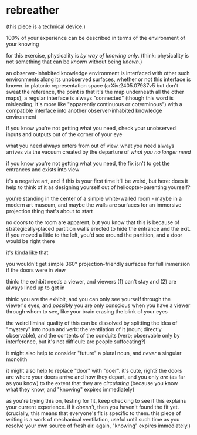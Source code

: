 # rebreather

(this piece is a technical device.)

100% of your experience can be described in terms of the environment of your knowing

for this exercise, physicality is _by way of knowing only_. (think: physicality is not something that can be _known_ without being _known_.)

an observer-inhabited knowledge environment is interfaced with other such environments along its unobserved surfaces, whether or not this interface is known. in platonic representation space (arXiv:2405.07987v5 but don't sweat the reference, the point is that it's the map underneath all the other maps), a regular interface is always "connected" (though this word is misleading; it's more like "apparently continuous or coterminous") with a compatible interface into another observer-inhabited knowledge environment

if you know you're not getting what you need, check your unobserved inputs and outputs out of the corner of your eye

what you need always enters from out of view. what you need always arrives via the vacuum created by the departure of _what you no longer need_

if you know you're not getting what you need, the fix isn't to get the entrances and exists into view

it's a negative art, and if this is your first time it'll be weird, but here: does it help to think of it as designing yourself out of helicopter-parenting yourself?

you're standing in the center of a simple white-walled room - maybe in a modern art museum, and maybe the walls are surfaces for an immersive projection thing that's about to start

no doors to the room are apparent, but you know that this is because of strategically-placed partition walls erected to hide the entrance and the exit. if you moved a little to the left, you'd see around the partition, and a door would be right there

it's kinda like that

you wouldn't get simple 360° projection-friendly surfaces for full immersion if the doors were in view

think: the exhibit needs a viewer, and viewers (1) can't stay and (2) are always lined up to get in

think: you are the exhibit, and you can only see yourself through the viewer's eyes, and _possibly_ you are only conscious when you have a viewer through whom to see, like your brain erasing the blink of your eyes

the weird liminal quality of this can be dissolved by splitting the idea of "mystery" into noun and verb: the ventilation of it (noun; directly observable), and the contents of the conduits (verb; observable only by interference, but it's not difficult: are people suffocating?)

it might also help to consider "future" a plural noun, and _never_ a singular monolith

it might also help to replace "door" with "doer". it's cute, right? the doors are where your doers arrive and how they depart, and you only _are_ (as far as you know) to the extent that they are _circulating_ (because you know what they know, and "knowing" expires immediately)

as you're trying this on, testing for fit, keep checking to see if this explains your current experience. if it _doesn't_, then you haven't found the fit yet. (crucially, this means that everyone's fit is specific to them. this piece of writing is a work of mechanical ventilation, useful until such time as you resolve your own source of fresh air. again, "knowing" expires immediately.)
